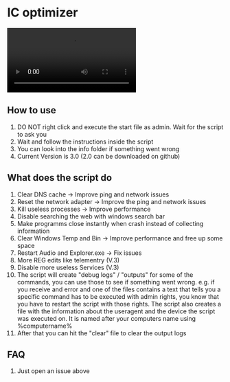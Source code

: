 # IC optimizer
![Image](https://cdn.discordapp.com/attachments/931672626290642994/1206685950864793600/render_ic.mp4?ex=65dce8dd&is=65ca73dd&hm=3a688072eb1d8d3fef75efa4c9c5080d70d55e533f286ff1f5a7169afb28b705&)
                                     
## How to use
1. DO NOT right click and execute the start file as admin. Wait for the script to ask you
2. Wait and follow the instructions inside the script 
3. You can look into the info folder if something went wrong
4. Current Version is 3.0 (2.0 can be downloaded on github)

## What does the script do
1. Clear DNS cache -> Improve ping and network issues
2. Reset the network adapter -> Improve the ping and network issues
3. Kill useless processes -> Improve performance
4. Disable searching the web with windows search bar
5. Make programms close instantly when crash instead of collecting information
6. Clear Windows Temp and Bin -> Improve performance and free up some space
7. Restart Audio and Explorer.exe -> Fix issues
8. More REG edits like telementry (V.3)
9. Disable more useless Services (V.3)
10. The script will create "debug logs" / "outputs" for some of the commands, you can use those to see if something went wrong.
    e.g. if you receive and error and one of the files contains a text that tells you a specific command has to be executed with admin rights,
    you know that you have to restart the script with those rights. The script also creates a file with the information about the useragent
    and the device the script was executed on. It is named after your computers name using %computername% 
11. After that you can hit the "clear" file to clear the output logs
    
## FAQ
1. Just open an issue above 
